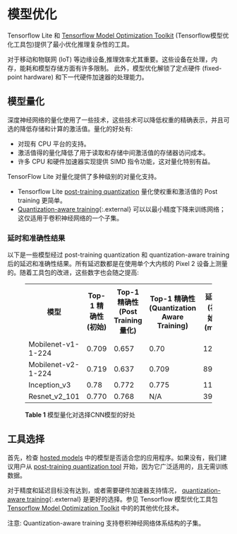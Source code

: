 # 模型优化

Tensorflow Lite 和 [Tensorflow Model Optimization Toolkit](https://tensorflow.google.cn/model_optimization) (Tensorflow模型优化工具包)提供了最小优化推理复杂性的工具。

对于移动和物联网 (IoT) 等边缘设备,推理效率尤其重要。这些设备在处理，内存，能耗和模型存储方面有许多限制。
此外，模型优化解锁了定点硬件 (fixed-point hardware) 和下一代硬件加速器的处理能力。

## 模型量化

深度神经网络的量化使用了一些技术，这些技术可以降低权重的精确表示，并且可选的降低存储和计算的激活值。量化的好处有:

* 对现有 CPU 平台的支持。
* 激活值得的量化降低了用于读取和存储中间激活值的存储器访问成本。
* 许多 CPU 和硬件加速器实现提供 SIMD 指令功能，这对量化特别有益。

TensorFlow Lite 对量化提供了多种级别的对量化支持。

* Tensorflow Lite [post-training quantization](post_training_quantization.md) 量化使权重和激活值的 Post training 更简单。
* [Quantization-aware training](https://github.com/tensorflow/tensorflow/tree/r1.13/tensorflow/contrib/quantize){:.external} 可以以最小精度下降来训练网络；这仅适用于卷积神经网络的一个子集。

### 延时和准确性结果

以下是一些模型经过 post-training quantization 和 quantization-aware training 后的延迟和准确性结果。所有延迟数都是在使用单个大内核的 Pixel 2 设备上测量的。随着工具包的改进，这些数字也会随之提高:

<figure>
  <table>
    <tr>
      <th>模型</th>
      <th>Top-1 精确性(初始) </th> 
      <th>Top-1 精确性(Post Training量化) </th>
      <th>Top-1 精确性 (Quantization Aware Training) </th>
      <th>延迟 (初始) (ms) </th> 
      <th>延迟 (Post Training量化) (ms) </th>
      <th>延迟 (Quantization Aware) (ms) </th>
      <th> 大小 (初始) (MB)</th>
      <th> 大小 (优化后) (MB)</th>
    </tr> <tr><td>Mobilenet-v1-1-224</td><td>0.709</td><td>0.657</td><td>0.70</td>
      <td>124</td><td>112</td><td>64</td><td>16.9</td><td>4.3</td></tr>
    <tr><td>Mobilenet-v2-1-224</td><td>0.719</td><td>0.637</td><td>0.709</td>
      <td>89</td><td>98</td><td>54</td><td>14</td><td>3.6</td></tr>
   <tr><td>Inception_v3</td><td>0.78</td><td>0.772</td><td>0.775</td>
      <td>1130</td><td>845</td><td>543</td><td>95.7</td><td>23.9</td></tr>
   <tr><td>Resnet_v2_101</td><td>0.770</td><td>0.768</td><td>N/A</td>
      <td>3973</td><td>2868</td><td>N/A</td><td>178.3</td><td>44.9</td></tr>
 </table>
  <figcaption>
    <b>Table 1</b> 模型量化对选择CNN模型的好处
  </figcaption>
</figure>

## 工具选择

首先，检查 [hosted models](../guide/hosted_models.md) 中的模型是否适合您的应用程序。如果没有，我们建议用户从 [post-training quantization tool](post_training_quantization.md) 开始，因为它广泛适用的，且无需训练数据。

对于精度和延迟目标没有达到，或者需要硬件加速器支持情况， [quantization-aware training](https://github.com/tensorflow/tensorflow/tree/r1.13/tensorflow/contrib/quantize){:.external} 是更好的选择。参见 Tensorflow 模型优化工具包[Tensorflow Model Optimization Toolkit](https://tensorflow.google.cn/model_optimization) 中的的其他优化技术。

注意: Quantization-aware training 支持卷积神经网络体系结构的子集。
